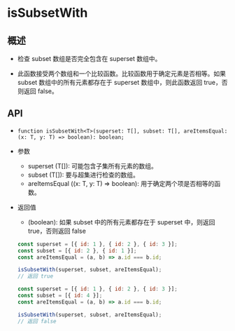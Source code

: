 # isSubsetWith

## 概述

+ 检查 subset 数组是否完全包含在 superset 数组中。

+ 此函数接受两个数组和一个比较函数。比较函数用于确定元素是否相等。如果 subset 数组中的所有元素都存在于 superset 数组中，则此函数返回 true，否则返回 false。

## API

+ `function isSubsetWith<T>(superset: T[], subset: T[], areItemsEqual: (x: T, y: T) => boolean): boolean;`

+ 参数

  + superset (T[]): 可能包含子集所有元素的数组。
  + subset (T[]): 要与超集进行检查的数组。
  + areItemsEqual ((x: T, y: T) => boolean): 用于确定两个项是否相等的函数。

+ 返回值

  + (boolean): 如果 subset 中的所有元素都存在于 superset 中，则返回 true，否则返回 false

  ```js
  const superset = [{ id: 1 }, { id: 2 }, { id: 3 }];
  const subset = [{ id: 2 }, { id: 1 }];
  const areItemsEqual = (a, b) => a.id === b.id;

  isSubsetWith(superset, subset, areItemsEqual);
  // 返回 true
  ```

  ```js
  const superset = [{ id: 1 }, { id: 2 }, { id: 3 }];
  const subset = [{ id: 4 }];
  const areItemsEqual = (a, b) => a.id === b.id;

  isSubsetWith(superset, subset, areItemsEqual);
  // 返回 false
  ```
